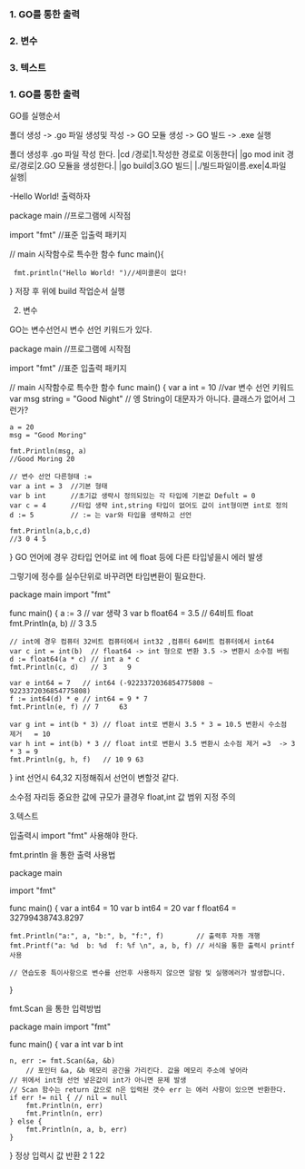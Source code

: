 ### 1. GO를 통한 출력

### 2. 변수

### 3. 텍스트

 

### 1. GO를 통한 출력

GO를 실행순서

폴더 생성 -> .go 파일 생성및 작성 -> GO 모듈 생성 -> GO 빌드 -> .exe 실행

 

폴더 생성후 .go 파일 작성 한다.
|cd /경로|1.작성한 경로로 이동한다|
|go mod init 경로/경로|2.GO 모듈을 생성한다.|
|go build|3.GO 빌드|
|./빌드파일이름.exe|4.파일 실행|

-Hello World! 출력하자

package main  //프로그램에 시작점

import "fmt"   //표준 입출력 패키지

// main 시작함수로 특수한 함수
func main(){

     fmt.println("Hello World! ")//세미콜론이 없다!

}
저장 후 위에 build 작업순서 실행

 

2. 변수

GO는 변수선언시 변수 선언 키워드가 있다.

package main  //프로그램에 시작점

import "fmt"   //표준 입출력 패키지

// main 시작함수로 특수한 함수
func main() {
	var a int = 10                 //var 변수 선언 키워드
	var msg string = "Good Night"  // 엥 String이 대문자가 아니다. 클래스가 없어서 그런가?

	a = 20
	msg = "Good Moring"

	fmt.Println(msg, a)
    //Good Moring 20
    
    // 변수 선언 다른형태 :=
    var a int = 3  //기본 형태
    var b int      //초기값 생략시 정의되있는 각 타입에 기본값 Defult = 0
    var c = 4      //타입 생략 int,string 타입이 없어도 값이 int형이면 int로 정의
    d := 5         // := 는 var와 타입을 생략하고 선언  
    
    fmt.Println(a,b,c,d)
    //3 0 4 5
}
GO 언어에 경우 강타입 언어로 int 에 float 등에 다른 타입넣을시 에러 발생

그렇기에 정수를 실수단위로 바꾸려면 타입변환이 필요한다.

package main
import "fmt"

func main() {
	a := 3              // var 생략 3
	var b float64 = 3.5 // 64비트 float
	fmt.Println(a, b)   // 3     3.5

	// int에 경우 컴퓨터 32비트 컴퓨터에서 int32 ,컴퓨터 64비트 컴퓨터에서 int64
	var c int = int(b)  // float64 -> int 형으로 변환 3.5 -> 변환시 소수점 버림
	d := float64(a * c) // int a * c
	fmt.Println(c, d)   // 3     9

	var e int64 = 7   // int64 (-9223372036854775808 ~ 9223372036854775808)
	f := int64(d) * e // int64 = 9 * 7
	fmt.Println(e, f) // 7     63

	var g int = int(b * 3) // float int로 변환시 3.5 * 3 = 10.5 변환시 수소점 제거   = 10
	var h int = int(b) * 3 // float int로 변환시 3.5 변환시 소수점 제거 =3  -> 3 * 3 = 9
	fmt.Println(g, h, f)   // 10 9 63
}
int 선언시 64,32 지정해줘서 선언이 변할것 같다.

소수점 자리등 중요한 값에 규모가 클경우 float,int 값 범위 지정 주의

 

3.텍스트

입출력시 import "fmt" 사용해야 한다.

fmt.println 을 통한 출력 사용법

package main

import "fmt"

func main() {
	var a int64 = 10
	var b int64 = 20
	var f float64 = 32799438743.8297

	fmt.Println("a:", a, "b:", b, "f:", f)        // 출력후 자동 개행
	fmt.Printf("a: %d  b: %d  f: %f \n", a, b, f) // 서식을 통한 출력시 printf 사용

	// 연습도중 특이사항으로 변수를 선언후 사용하지 않으면 알람 및 실행에러가 발생합니다.
}
 

fmt.Scan 을 통한 입력방법

package main
import "fmt"

func main() {
	var a int
	var b int

	n, err := fmt.Scan(&a, &b) 
    	// 포인터 &a, &b 메모리 공간을 가리킨다. 값을 메모리 주소에 넣어라
	// 위에서 int형 선언 넣은값이 int가 아니면 문제 발생
	// Scan 함수는 return 값으로 n은 입력된 갯수 err 는 에러 사항이 있으면 반환한다.
	if err != nil { // nil = null
		fmt.Println(n, err)
		fmt.Println(n, err)
	} else {
		fmt.Println(n, a, b, err)
	}
}
정상 입력시 값 반환 2 1 22 <nil>
